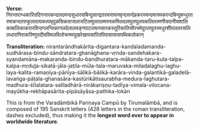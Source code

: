 **Verse:**
निरन्तरान्धकारितदिगन्तरकन्दलदमन्दसुधारसबिन्दुसान्द्रतरघनाघनवृन्दसन्देहकरस्यन्दमानमकरन्दबिन्दुबन्धुरतरमाकन्दतरुकुलतल्पकल्पमृदुळसिकताजालजटिलमूलतलमरुवकमिलदलघुलघुलयकलितरमणीयपानीयशालिकाबालिकाकरारविन्दगलन्तिकागलदेलालवङ्गपाटलघनसारकस्तूरिकातिसौरभमेदुरलघुतरमधुरशीतलतरसलिलधारानिराकरिष्णुतदीयविमलविलोचनमयूखरेखापसारितपिपासायासपथिकलोकान्

**Transliteration:**
nirantarāndhakārita-digantara-kandaladamanda-sudhārasa-bindu-sāndratara-ghanāghana-vṛnda-sandehakara-syandamāna-makaranda-bindu-bandhuratara-mākanda-taru-kula-talpa-kalpa-mṛdul̥a-sikatā-jāla-jaṭila-mūla-tala-maruvaka-miladalaghu-laghu-laya-kalita-ramaṇīya-pānīya-śālikā-bālikā-karāra-vinda-galantikā-galadelā-lavaṅga-pāṭala-ghanasāra-kastūrikātisaurabha-medura-laghutara-madhura-śītalatara-saliladhārā-nirākariṣṇu-tadīya-vimala-vilocana-mayūkha-rekhāpasārita-pipāsāyāsa-pathika-lokān

This is from the Varadāmbikā Pariṇaya Campū by Tirumalāmbā, and is composed of 195 Sanskrit letters (428 letters in the roman transliteration, dashes excluded), thus making it the **longest word ever to appear in worldwide literature**.